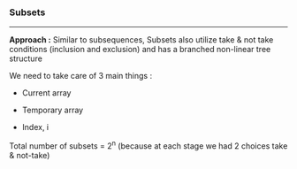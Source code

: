 ### Subsets

****

**Approach :** Similar to subsequences, Subsets also utilize take & not take conditions (inclusion and exclusion) and has a branched non-linear tree structure

We need to take care of 3 main things :

- Current array

- Temporary array

- Index, i

Total number of subsets = 2<sup>n</sup> (because at each stage we had 2 choices take & not-take)
